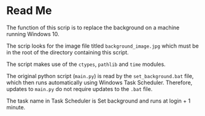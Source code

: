 # Read Me

The function of this scrip is to replace the background on a machine running Windows 10.

The scrip looks for the image file titled `background_image.jpg` which must be in the root of the directory containing this script.

The script makes use of the `ctypes`, `pathlib` and `time` modules.

The original python script (`main.py`) is read by the `set_background.bat` file, which then runs automatically using Windows Task Scheduler. Therefore, updates to `main.py` do not require updates to the `.bat` file.

The task name in Task Scheduler is Set background and runs at login + 1 minute.